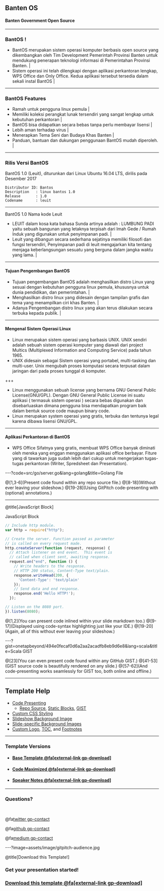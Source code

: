 ## Banten OS

#### Banten Government Open Source

---

### BantOS !

- BantOS merupakan sistem operasi komputer berbasis open source yang dikembangkan oleh Tim Development Pemerintah Provinsi Banten untuk mendukung penerapan teknologi informasi di Pemerintahan Provinsi Banten. |
- Sistem operasi ini telah dilengkapi dengan aplikasi perkantoran lengkap, WPS Office dan Only Office. Kedua aplikasi tersebut tersedia dalam sekali instal BantOS |
---

### BantOS Features

- Ramah untuk pengguna linux pemula |
- Memiliki koleksi perangkat lunak tersendiri yang sangat lengkap untuk kebutuhan perkantoran |
- BantOS bisa didapatkan secara bebas tanpa perlu membayar lisensi |
- Lebih aman terhadap virus |
- Menerapkan Tema Seni dan Budaya Khas Banten |
- Panduan, bantuan dan dukungan penggunaan BantOS mudah diperoleh. |
---

### Rilis Versi BantOS
BantOS 1.0 (Leuit), diturunkan dari Linux Ubuntu 16.04 LTS, dirilis pada Desember 2017
```
Distributor ID:	Bantos
Description   :	linux bantos 1.0
Release       :	1.0
Codename      :	leuit
``` 
---
BantOS 1.0 Nama kode Leuit
- LEUIT dalam kosa kata bahasa Sunda artinya adalah :  LUMBUNG PADI yaitu sebuah bangunan yang letaknya terpisah dari Imah Gede / Rumah Induk yang digunakan untuk penyimpanan padi. |
- Leuit yang dibangun secara sederhana sejatinya memiliki filosofi dan fungsi tersendiri, Penyimpanan padi di leuit mengajarkan kita tentang menjaga keberlangsungan sesuatu yang berguna dalam jangka waktu yang lama. |

---

#### Tujuan Pengembangan BantOS
- Tujuan pengembangan BantOS adalah menghasilkan distro Linux yang sesuai dengan kebutuhan pengguna linux pemula, khususnya untuk dunia pendidikan, dan pemerintahan. |
- Menghasilkan distro linux yang didesain dengan tampilan grafis dan tema yang menampilkan ciri khas Banten. |
- Adanya Pengembangan distro linux yang akan terus dilakukan secara terbuka kepada publik. |
---

#### Mengenal Sistem Operasi Linux

- Linux merupakan sistem operasi yang barbasis UNIX.  UNIX sendiri adalah sebuah sistem operasi komputer yang diawali dari project Multics (Multiplexed Information and Computing Service) pada tahun 1965.
- UNIX didesain sebagai Sistem operasi yang portabel, multi-tasking dan multi-user. Unix mengubah proses komputasi secara terpusat dalam jaringan dari pada proses tunggal di komputer.

+++
- Linux menggunakan sebuah license yang bernama GNU General Public License(GNU/GPL). Dengan GNU General Public License ini suatu aplikasi ( termasuk sistem operasi ) secara bebas digunakan dan disebarluaskan dimana pengguna bisa mendapatkan program baik dalam bentuk source code  maupun binary code.
- Linux merupakan system operasi yang gratis, terbuka dan tentunya legal karena dibawa lisensi GNU/GPL.
---
#### Aplikasi Perkantoran di BantOS
- WPS Office
Sifatnya yang gratis, membuat WPS Office banyak diminati oleh mereka yang enggan menggunakan aplikasi office berbayar. Fiture yang di tawarkan juga sudah lebih dari cukup untuk mengerjakan tugas-tugas perkantoran (Writer, Spredsheet dan Presentation). 


---?code=src/go/server.go&lang=golang&title=Golang File

@[1,3-6](Present code found within any repo source file.)
@[8-18](Without ever leaving your slideshow.)
@[19-28](Using GitPitch code-presenting with (optional) annotations.)

---

@title[JavaScript Block]

<p><span class="slide-title">JavaScript Block</span></p>

```javascript
// Include http module.
var http = require("http");

// Create the server. Function passed as parameter
// is called on every request made.
http.createServer(function (request, response) {
  // Attach listener on end event.  This event is
  // called when client sent, awaiting response.
  request.on("end", function () {
    // Write headers to the response.
    // HTTP 200 status, Content-Type text/plain.
    response.writeHead(200, {
      'Content-Type': 'text/plain'
    });
    // Send data and end response.
    response.end('Hello HTTP!');
  });

// Listen on the 8080 port.
}).listen(8080);
```

@[1,2](You can present code inlined within your slide markdown too.)
@[9-17](Displayed using code-syntax highlighting just like your IDE.)
@[19-20](Again, all of this without ever leaving your slideshow.)

---?gist=onetapbeyond/494e0fecaf0d6a2aa2acadfb8eb9d6e8&lang=scala&title=Scala GIST

@[23](You can even present code found within any GitHub GIST.)
@[41-53](GIST source code is beautifully rendered on any slide.)
@[57-62](And code-presenting works seamlessly for GIST too, both online and offline.)

---

## Template Help

- [Code Presenting](https://github.com/gitpitch/gitpitch/wiki/Code-Presenting)
  + [Repo Source](https://github.com/gitpitch/gitpitch/wiki/Code-Delimiter-Slides), [Static Blocks](https://github.com/gitpitch/gitpitch/wiki/Code-Slides), [GIST](https://github.com/gitpitch/gitpitch/wiki/GIST-Slides) 
- [Custom CSS Styling](https://github.com/gitpitch/gitpitch/wiki/Slideshow-Custom-CSS)
- [Slideshow Background Image](https://github.com/gitpitch/gitpitch/wiki/Background-Setting)
- [Slide-specific Background Images](https://github.com/gitpitch/gitpitch/wiki/Image-Slides#background)
- [Custom Logo](https://github.com/gitpitch/gitpitch/wiki/Logo-Setting), [TOC](https://github.com/gitpitch/gitpitch/wiki/Table-of-Contents), and [Footnotes](https://github.com/gitpitch/gitpitch/wiki/Footnote-Setting)

---

### Template Versions

- #### [Base Template  @fa[external-link gp-download]](https://gitpitch.com/gitpitch/templates/blue)
- #### [Code Maximized @fa[external-link gp-download]](https://gitpitch.com/gitpitch/templates/blue?p=codemax)
- #### [Speaker Notes @fa[external-link gp-download]](https://gitpitch.com/gitpitch/templates/blue?p=speaker)

---

### Questions?

<br>

@fa[twitter gp-contact](@gitpitch)

@fa[github gp-contact](gitpitch)

@fa[medium gp-contact](@gitpitch)

---?image=assets/image/gitpitch-audience.jpg

@title[Download this Template!]

### <span class="white">Get your presentation started!</span>
### [Download this template @fa[external-link gp-download]](https://gitpitch.com/template/download/blue)

